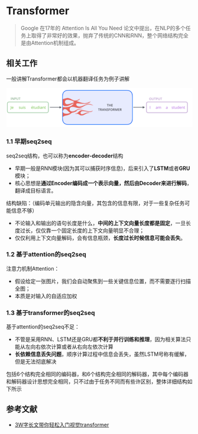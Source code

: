 # Transformer

> Google 在17年的 Attention Is All You Need 论文中提出，在NLP的多个任务上取得了非常好的效果，抛弃了传统的CNN和RNN，整个网络结构完全是由Attention机制组成。



## 相关工作

一般讲解Transformer都会以机器翻译任务为例子讲解

![machine_translate](pics/transformer_translate.png)

### 1.1 早期seq2seq

seq2seq结构，也可以称为**encoder-decoder**结构

- 早期一般是RNN模块(因为其可以捕获时序信息)，后来引入了**LSTM**或者**GRU**模块；
- 核心思想是**通过Encoder编码成一个表示向量，然后由Decoder来进行解码**，翻译成目标语言。

结构缺陷：（编码单元输出的隐含向量，其包含的信息有限，对于一些复杂任务可能信息不够）

- 不论输入和输出的语句长度是什么，**中间的上下文向量长度都是固定**，一旦长度过长，仅仅靠一个固定长度的上下文向量明显不合理；
- 仅仅利用上下文向量解码，会有信息瓶颈，**长度过长时候信息可能会丢失**。

### 1.2 基于attention的seq2seq

注意力机制Attention：

- 假设给定一张图片，我们会自动聚焦到一些关键信息位置，而不需要逐行扫描全图；
- 本质是对输入的自适应加权

### 1.3 基于transformer的seq2seq

基于attention的seq2seq不足：

- 不管是采用RNN、LSTM还是GRU都**不利于并行训练和推理**，因为相关算法只能从左向右依次计算或者从右向左依次计算
- **长依赖信息丢失问题**，顺序计算过程中信息会丢失，虽然LSTM号称有缓解，但是无法彻底解决



包括6个结构完全相同的编码器，和6个结构完全相同的解码器，其中每个编码器和解码器设计思想完全相同，只不过由于任务不同而有些许区别，整体详细结构如下所示





## 参考文献

- [3W字长文带你轻松入门视觉transformer](https://zhuanlan.zhihu.com/p/308301901)

  